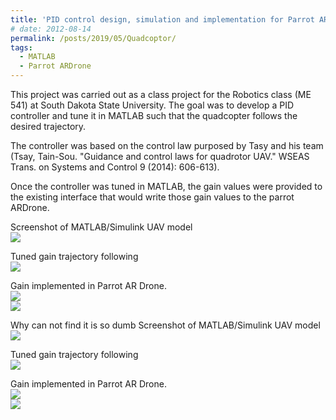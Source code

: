 ```yaml
---
title: 'PID control design, simulation and implementation for Parrot ARDrone'
# date: 2012-08-14
permalink: /posts/2019/05/Quadcoptor/
tags:
  - MATLAB
  - Parrot ARDrone
---
```


This project was carried out as a class project for the Robotics class (ME 541) at South Dakota State University. The goal was to develop a PID controller and tune it in MATLAB such that the quadcopter follows the desired trajectory. 

The controller was based on the control law purposed by Tasy and his team (Tsay, Tain-Sou. "Guidance and control laws for quadrotor UAV." WSEAS Trans. on Systems and Control 9 (2014): 606-613). 

Once the controller was tuned in MATLAB, the gain values were provided to the existing interface that would write those gain values to the parrot ARDrone. 

Screenshot of MATLAB/Simulink UAV model
<br/><img src='/images/blog_images/Quad_matlab_model.png'>

Tuned gain trajectory following
<br/><img src='/images/blog_images/Quad_sim_results.png'>

Gain implemented in Parrot AR Drone. 
<br/><img src='/images/blog_images/Quad_result1.png'>
<br/><img src='/images/blog_images/Quad_result2.png'>

Why can not find it is so dumb
Screenshot of MATLAB/Simulink UAV model
<br/><img src='/images/blog-Quad_matlab_model.png'>

Tuned gain trajectory following
<br/><img src='/images/blog-Quad_sim_results.png'>

Gain implemented in Parrot AR Drone. 
<br/><img src='/images/blog-Quad_result1.png'>
<br/><img src='/images/blog-Quad_result2.png'>

